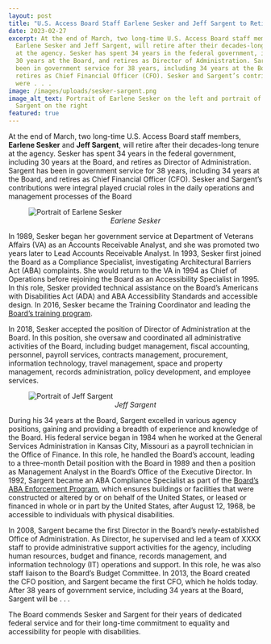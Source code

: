 ```yaml
---
layout: post
title: "U.S. Access Board Staff Earlene Sesker and Jeff Sargent to Retire in March "
date: 2023-02-27
excerpt: At the end of March, two long-time U.S. Access Board staff members,
  Earlene Sesker and Jeff Sargent, will retire after their decades-long tenure
  at the agency. Sesker has spent 34 years in the federal government, including
  30 years at the Board, and retires as Director of Administration. Sargent has
  been in government service for 38 years, including 34 years at the Board, and
  retires as Chief Financial Officer (CFO). Sesker and Sargent’s contributions
  were . . .
image: /images/uploads/sesker-sargent.png
image_alt_text: Portrait of Earlene Sesker on the left and portrait of Jeff
  Sargent on the right
featured: true
---
```

At the end of March, two long-time U.S. Access Board staff members, **Earlene Sesker** and **Jeff Sargent**, will retire after their decades-long tenure at the agency. Sesker has spent 34 years in the federal government, including 30 years at the Board, and retires as Director of Administration. Sargent has been in government service for 38 years, including 34 years at the Board, and retires as Chief Financial Officer (CFO). Sesker and Sargent’s contributions were integral played crucial roles in the daily operations and management processes of the Board 

<figure class="img-right">
  <img src="{{ site.baseurl }}/images/uploads/sesker.png" alt="Portrait of Earlene Sesker" class="center">
  <figcaption style="text-align:center">
    <em>Earlene Sesker</em>
  </figcaption>
</figure>

In 1989, Sesker began her government service at Department of Veterans Affairs (VA) as an Accounts Receivable Analyst, and she was promoted two years later to Lead Accounts Receivable Analyst. In 1993, Sesker first joined the Board as a Compliance Specialist, investigating Architectural Barriers Act (ABA) complaints. She would return to the VA in 1994 as Chief of Operations before rejoining the Board as an Accessibility Specialist in 1995. In this role, Sesker provided technical assistance on the Board’s Americans with Disabilities Act (ADA) and ABA Accessibility Standards and accessible design. In 2016, Sesker became the Training Coordinator and leading the [Board’s training program](https://www.access-board.gov/webinars/training.html). 

In 2018, Sesker accepted the position of Director of Administration at the Board. In this position, she oversaw and coordinated all administrative activities of the Board, including budget management, fiscal accounting, personnel, payroll services, contracts management, procurement, information technology, travel management, space and property management, records administration, policy development, and employee services. 

<figure class="img-right">
  <img src="{{ site.baseurl }}/images/uploads/sargent.png" alt="Portrait of Jeff Sargent" class="center">
  <figcaption style="text-align:center">
    <em>Jeff Sargent</em>
  </figcaption>
</figure>

During his 34 years at the Board, Sargent excelled in various agency positions, gaining and providing a breadth of experience and knowledge of the Board. His federal service began in 1984 when he worked at the General Services Administration in Kansas City, Missouri as a payroll technician in the Office of Finance. In this role, he handled the Board’s account, leading to a three-month Detail position with the Board in 1989 and then a position as Management Analyst in the Board’s Office of the Executive Director. In 1992, Sargent became an ABA Compliance Specialist as part of the [Board’s ABA Enforcement Program,](https://www.access-board.gov/enforcement/) which ensures buildings or facilities that were constructed or altered by or on behalf of the United States, or leased or financed in whole or in part by the United States, after August 12, 1968, be accessible to individuals with physical disabilities.  

In 2008, Sargent became the first Director in the Board’s newly-established Office of Administration. As Director, he supervised and led a team of XXXX staff to provide administrative support activities for the agency, including human resources, budget and finance, records management, and information technology (IT) operations and support. In this role, he was also staff liaison to the Board’s Budget Committee. In 2013, the Board created the CFO position, and Sargent became the first CFO, which he holds today. After 38 years of government service, including 34 years at the Board, Sargent will be . . . 

The Board commends Sesker and Sargent for their years of dedicated federal service and for their long-time commitment to equality and accessibility for people with disabilities.